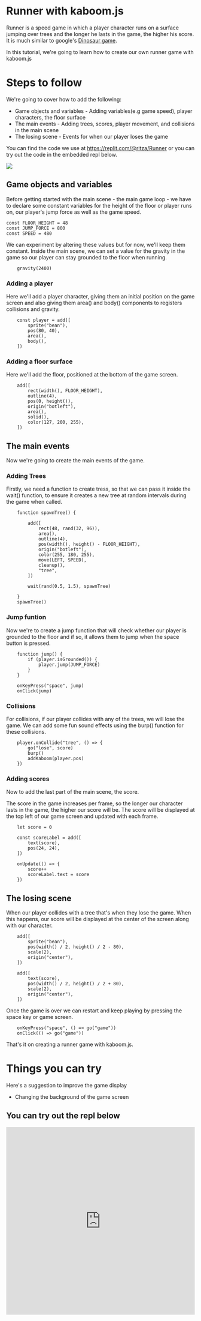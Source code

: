 # Runner with kaboom.js

Runner is a speed game in which a player character runs on a surface jumping over trees and the longer he lasts in the game, the higher his score. It is much similar to google's [Dinosaur game](https://elgoog.im/t-rex/).

In this tutorial, we're going to learn how to create our own runner game with kaboom.js

# Steps to follow
We're going to cover how to add the following:

- Game objects and variables - Adding variables(e.g game speed), player characters, the floor surface
- The main events -  Adding trees, scores, player movement, and collisions in the main scene
- The losing scene - Events for when our player loses the game

You can find the code we use at https://replit.com/@ritza/Runner or you can try out the code in the embedded repl below.


![](runner.png)


## Game objects and variables

Before getting started with the main scene - the main game loop - we have to declare some constant variables for the height of the floor or player runs on, our player's jump force as well as the game speed.

```
const FLOOR_HEIGHT = 48
const JUMP_FORCE = 800
const SPEED = 480
```

We can experiment by altering these values but for now, we'll keep them constant. Inside the main scene, we can set a value for the gravity in the game so our player can stay grounded to the floor when running.

```
    gravity(2400)
```
### Adding a player

Here we'll add a player character, giving them an initial position on the game screen and also giving them area() and body() components to registers collisions and gravity.

```
    const player = add([
        sprite("bean"),
        pos(80, 40),
        area(),
        body(),
    ])
```

### Adding a floor surface

Here we'll add the floor, positioned at the bottom of the game screen.

```
    add([
        rect(width(), FLOOR_HEIGHT),
        outline(4),
        pos(0, height()),
        origin("botleft"),
        area(),
        solid(),
        color(127, 200, 255),
    ])
```

## The main events

Now we're going to create the main events of the game.

### Adding Trees

Firstly, we need a function to create tress, so that we can pass it inside the wait() function, to ensure it creates a new tree at random intervals during the game when called.

```
    function spawnTree() {

        add([
            rect(48, rand(32, 96)),
            area(),
            outline(4),
            pos(width(), height() - FLOOR_HEIGHT),
            origin("botleft"),
            color(255, 180, 255),
            move(LEFT, SPEED),
            cleanup(),
            "tree",
        ])

        wait(rand(0.5, 1.5), spawnTree)

    }
    spawnTree()

```
### Jump funtion

Now we're to create a jump function that will check whether our player is grounded to the floor and if so, it allows them to jump when the space button is pressed.


```
    function jump() {
        if (player.isGrounded()) {
            player.jump(JUMP_FORCE)
        }
    }

    onKeyPress("space", jump)
    onClick(jump)

```
### Collisions

For collisions, if our player collides with any of the trees, we will lose the game. We can add some fun sound effects using the burp() function for these collisions.

```
    player.onCollide("tree", () => {
        go("lose", score)
        burp()
        addKaboom(player.pos)
    })

```
### Adding scores

Now to add the last part of the main scene, the score.

The score in the game increases per frame, so the longer our character lasts in the game, the higher our score will be. The score will be displayed at the top left of our game screen and updated with each frame.

```
    let score = 0

    const scoreLabel = add([
        text(score),
        pos(24, 24),
    ])

    onUpdate(() => {
        score++
        scoreLabel.text = score
    })
```

## The losing scene

When our player collides with a tree that's when they lose the game. When this happens, our score will be displayed at the center of the screen along with our character.

```
    add([
        sprite("bean"),
        pos(width() / 2, height() / 2 - 80),
        scale(2),
        origin("center"),
    ])

    add([
        text(score),
        pos(width() / 2, height() / 2 + 80),
        scale(2),
        origin("center"),
    ])
```
Once the game is over we can restart and keep playing by pressing the space key or game screen.

```
    onKeyPress("space", () => go("game"))
    onClick(() => go("game"))

```

That's it on creating a runner game with kaboom.js.


# Things you can try
 Here's a suggestion to improve the game display
- Changing the background of the game screen

## You can try out the repl below


<iframe frameborder="0" width="100%" height="500px" src="https://replit.com/@ritza/Runner?embed=true"></iframe>
